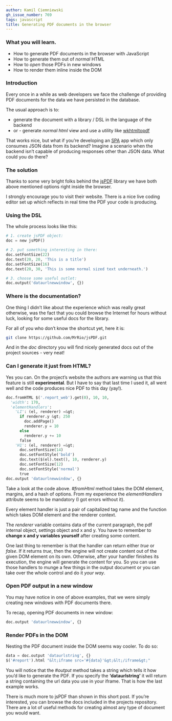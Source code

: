 ```yaml
---
author: Kamil Ciemniewski
gh_issue_number: 769
tags: javascript
title: Generating PDF documents in the browser
---
```




### What you will learn.

- How to generate PDF documents in the browser with JavaScript
- How to generate them out of *normal* HTML
- How to *open* those PDFs in new windows
- How to render them inline inside the DOM

### Introduction

Every once in a while as web developers we face the challenge of providing PDF documents for the data we have persisted in the database.

The usual approach is to:

- generate the document with a library / DSL in the language of the backend
- or - generate *normal html* view and use a utility like [wkhtmltopdf](https://code.google.com/p/wkhtmltopdf/)

That works nice, but what if you’re developing an [SPA](http://en.wikipedia.org/wiki/Single-page_application) app which only consumes JSON data from its backend? Imagine a scenario when the backend isn’t capable of producing responses other than JSON data. What could you do there?

### The solution

Thanks to some very bright folks behind the [jsPDF](http://jspdf.com/) library we have both above mentioned options right inside the browser.

I strongly encourage you to visit their website. There is a nice live coding editor set up which reflects in real time the PDF your code is producing.

### Using the DSL

The whole process looks like this:

```python
# 1. create jsPDF object:
doc = new jsPDF()

# 2. put something interesting in there:
doc.setFontSize(22)
doc.text(20, 20, 'This is a title')
doc.setFontSize(16)
doc.text(20, 30, 'This is some normal sized text underneath.')

# 3. choose some useful outlet:
doc.output('dataurlnewwindow', {})
```

### Where is the documentation?

One thing I didn’t like about the experience which was really great otherwise, was the fact that you could browse the Internet for hours without luck, looking for some useful docs for the library.

For all of you who don’t know the shortcut yet, here it is:

```bash
git clone https://github.com/MrRio/jsPDF.git
```

And in the *doc* directory you will find nicely generated docs out of the project sources - very neat!

### Can I generate it just from HTML?

Yes you can. On the project’s website the authors are warning us that this feature is still **experimental**. But I have to say that last time I used it, all went well and the code produces nice PDF to this day (yay!).

```python
doc.fromHTML $('.report_web').get(0), 10, 10,
  'width': 170,
  'elementHandlers': 
    'LI': (el, renderer) =&gt;
      if renderer.y &gt; 250
        doc.addPage()
        renderer.y = 10
      else
        renderer.y += 10
      false
    'H1': (el, renderer) =&gt;
      doc.setFontSize(14)
      doc.setFontStyle('bold')
      doc.text($(el).text(), 10, renderer.y)
      doc.setFontSize(12)
      doc.setFontStyle('normal')
      true
doc.output 'dataurlnewwindow', {}
```

Take a look at the code above. *#fromHtml* method takes the DOM element, margins, and a hash of options. From my experience the *elementHandlers* attribute seems to be mandatory (I got errors without it).

Every element handler is just a pair of capitalized tag name and the function which takes DOM element and the renderer context.

The *renderer* variable contains data of the current paragraph, the pdf internal object, settings object and x and y. You have to remember to **change x and y variables yourself** after creating some content.

One last thing to remember is that the handler can return either *true* or *false*. If it returns *true*, then the engine will not create content out of the given DOM element on its own. Otherwise, after your handler finishes its execution, the engine will generate the content for you. So you can use those handlers to munge a few things in the output document or you can take over the whole control and do it *your way*.

### Open PDF output in a new window

You may have notice in one of above examples, that we were simply creating new windows with PDF documents there.

To recap, opening PDF documents in new window:

```python
doc.output 'dataurlnewwindow', {}
```

### Render PDFs in the DOM

Nesting the PDF document inside the DOM seems way cooler. To do so:

```python
data = doc.output 'dataurlstring', {}
$('#report').html "&lt;iframe src='#{data}'&gt;&lt;/iframe&gt;"
```

You will notice that the *#output* method takes a string which tells it how you’d like to generate the PDF. If you specify the **‘dataurlstring’** it will return a string containing the url data you use in your iframe. That is how the last example works.

There is much more to jsPDF than shown in this short post. If you’re interested, you can browse the docs included in the projects repository. There are a lot of useful methods for creating almost any type of document you would want.


